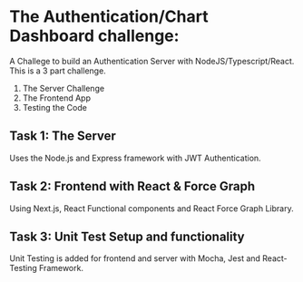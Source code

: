 # The Authentication/Chart Dashboard challenge: 

A Challege to build an Authentication Server with NodeJS/Typescript/React. This is a 3 part challenge. 

1. The Server Challenge
2. The Frontend App
3. Testing the Code

## Task 1: The Server

Uses the Node.js and Express framework with JWT Authentication.

## Task 2: Frontend with React & Force Graph  

Using Next.js, React Functional components and React Force Graph Library.

## Task 3: Unit Test Setup and functionality
Unit Testing is added for frontend and server with Mocha, Jest and React-Testing Framework.

